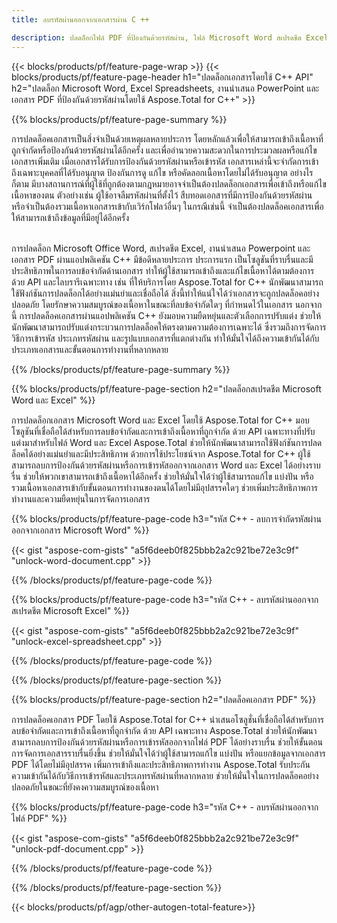 ```yaml
---
title: ลบรหัสผ่านออกจากเอกสารผ่าน C ++ 

description: ปลดล็อกไฟล์ PDF ที่ป้องกันด้วยรหัสผ่าน, ไฟล์ Microsoft Word สเปรดชีต Excel และไฟล์งานนำเสนอ PowerPoint ผ่านแอปพลิเคชัน C ++ ของคุณ
---
```


{{< blocks/products/pf/feature-page-wrap >}}
{{< blocks/products/pf/feature-page-header h1="ปลดล็อกเอกสารโดยใช้ C++ API" h2="ปลดล็อก Microsoft Word, Excel Spreadsheets, งานนำเสนอ PowerPoint และเอกสาร PDF ที่ป้องกันด้วยรหัสผ่านโดยใช้ Aspose.Total for C++" >}}

{{% blocks/products/pf/feature-page-summary %}}

การปลดล็อคเอกสารเป็นสิ่งจำเป็นด้วยเหตุผลหลายประการ โดยหลักแล้วเพื่อให้สามารถเข้าถึงเนื้อหาที่ถูกจำกัดหรือป้องกันด้วยรหัสผ่านได้อีกครั้ง และเพื่ออำนวยความสะดวกในการประมวลผลหรือแก้ไขเอกสารเพิ่มเติม เมื่อเอกสารได้รับการป้องกันด้วยรหัสผ่านหรือเข้ารหัส เอกสารเหล่านี้จะจำกัดการเข้าถึงเฉพาะบุคคลที่ได้รับอนุญาต ป้องกันการดู แก้ไข หรือคัดลอกเนื้อหาโดยไม่ได้รับอนุญาต อย่างไรก็ตาม มีบางสถานการณ์ที่ผู้ใช้ที่ถูกต้องตามกฎหมายอาจจำเป็นต้องปลดล็อกเอกสารเพื่อเข้าถึงหรือแก้ไขเนื้อหาของตน ตัวอย่างเช่น ผู้ใช้อาจลืมรหัสผ่านที่ตั้งไว้ สืบทอดเอกสารที่มีการป้องกันด้วยรหัสผ่าน หรือจำเป็นต้องรวมเนื้อหาเอกสารเข้ากับเวิร์กโฟลว์อื่นๆ ในกรณีเช่นนี้ จำเป็นต้องปลดล็อคเอกสารเพื่อให้สามารถเข้าถึงข้อมูลที่มีอยู่ได้อีกครั้ง<br /><br />

การปลดล็อก Microsoft Office Word, สเปรดชีต Excel, งานนำเสนอ Powerpoint และเอกสาร PDF ผ่านแอปพลิเคชัน C++ มีข้อดีหลายประการ ประการแรก เป็นโซลูชันที่ราบรื่นและมีประสิทธิภาพในการลบข้อจำกัดด้านเอกสาร ทำให้ผู้ใช้สามารถเข้าถึงและแก้ไขเนื้อหาได้ตามต้องการ ด้วย API และไลบรารีเฉพาะทาง เช่น ที่ให้บริการโดย Aspose.Total for C++ นักพัฒนาสามารถใช้ฟังก์ชันการปลดล็อกได้อย่างแม่นยำและเชื่อถือได้ สิ่งนี้ทำให้แน่ใจได้ว่าเอกสารจะถูกปลดล็อคอย่างปลอดภัย โดยรักษาความสมบูรณ์ของเนื้อหาในขณะที่ลบข้อจำกัดใดๆ ที่กำหนดไว้ในเอกสาร นอกจากนี้ การปลดล็อคเอกสารผ่านแอปพลิเคชัน C++ ยังมอบความยืดหยุ่นและตัวเลือกการปรับแต่ง ช่วยให้นักพัฒนาสามารถปรับแต่งกระบวนการปลดล็อคให้ตรงตามความต้องการเฉพาะได้ ซึ่งรวมถึงการจัดการวิธีการเข้ารหัส ประเภทรหัสผ่าน และรูปแบบเอกสารที่แตกต่างกัน ทำให้มั่นใจได้ถึงความเข้ากันได้กับประเภทเอกสารและขั้นตอนการทำงานที่หลากหลาย 

{{% /blocks/products/pf/feature-page-summary  %}}

{{% blocks/products/pf/feature-page-section  h2="ปลดล็อกสเปรดชีต Microsoft Word และ Excel" %}}

การปลดล็อกเอกสาร Microsoft Word และ Excel โดยใช้ Aspose.Total for C++ มอบโซลูชันที่เชื่อถือได้สำหรับการลบข้อจำกัดและการเข้าถึงเนื้อหาที่ถูกจำกัด ด้วย API เฉพาะทางที่ปรับแต่งมาสำหรับไฟล์ Word และ Excel Aspose.Total ช่วยให้นักพัฒนาสามารถใช้ฟังก์ชันการปลดล็อคได้อย่างแม่นยำและมีประสิทธิภาพ ด้วยการใช้ประโยชน์จาก Aspose.Total for C++ ผู้ใช้สามารถลบการป้องกันด้วยรหัสผ่านหรือการเข้ารหัสออกจากเอกสาร Word และ Excel ได้อย่างราบรื่น ช่วยให้พวกเขาสามารถเข้าถึงเนื้อหาได้อีกครั้ง ช่วยให้มั่นใจได้ว่าผู้ใช้สามารถแก้ไข แบ่งปัน หรือรวมเนื้อหาเอกสารเข้ากับขั้นตอนการทำงานของตนได้โดยไม่มีอุปสรรคใดๆ ช่วยเพิ่มประสิทธิภาพการทำงานและความยืดหยุ่นในการจัดการเอกสาร

{{% blocks/products/pf/feature-page-code h3="รหัส C++ - ลบการจำกัดรหัสผ่านออกจากเอกสาร Microsoft Word" %}}

{{< gist "aspose-com-gists" "a5f6deeb0f825bbb2a2c921be72e3c9f" "unlock-word-document.cpp" >}}

{{% /blocks/products/pf/feature-page-code  %}}

{{% blocks/products/pf/feature-page-code h3="รหัส C++ - ลบรหัสผ่านออกจากสเปรดชีต Microsoft Excel" %}}

{{< gist "aspose-com-gists" "a5f6deeb0f825bbb2a2c921be72e3c9f" "unlock-excel-spreadsheet.cpp" >}}

{{% /blocks/products/pf/feature-page-code  %}}

{{% /blocks/products/pf/feature-page-section %}}

{{% blocks/products/pf/feature-page-section  h2="ปลดล็อคเอกสาร PDF" %}}

การปลดล็อคเอกสาร PDF โดยใช้ Aspose.Total for C++ นำเสนอโซลูชั่นที่เชื่อถือได้สำหรับการลบข้อจำกัดและการเข้าถึงเนื้อหาที่ถูกจำกัด ด้วย API เฉพาะทาง Aspose.Total ช่วยให้นักพัฒนาสามารถลบการป้องกันด้วยรหัสผ่านหรือการเข้ารหัสออกจากไฟล์ PDF ได้อย่างราบรื่น ช่วยให้ขั้นตอนการจัดการเอกสารราบรื่นยิ่งขึ้น ช่วยให้มั่นใจได้ว่าผู้ใช้สามารถแก้ไข แบ่งปัน หรือแยกข้อมูลจากเอกสาร PDF ได้โดยไม่มีอุปสรรค เพิ่มการเข้าถึงและประสิทธิภาพการทำงาน Aspose.Total รับประกันความเข้ากันได้กับวิธีการเข้ารหัสและประเภทรหัสผ่านที่หลากหลาย ช่วยให้มั่นใจในการปลดล็อคอย่างปลอดภัยในขณะที่ยังคงความสมบูรณ์ของเนื้อหา

{{% blocks/products/pf/feature-page-code h3="รหัส C++ - ลบรหัสผ่านออกจากไฟล์ PDF" %}}

{{< gist "aspose-com-gists" "a5f6deeb0f825bbb2a2c921be72e3c9f" "unlock-pdf-document.cpp" >}}

{{% /blocks/products/pf/feature-page-code  %}}

{{% /blocks/products/pf/feature-page-section %}}

{{< blocks/products/pf/agp/other-autogen-total-feature>}}